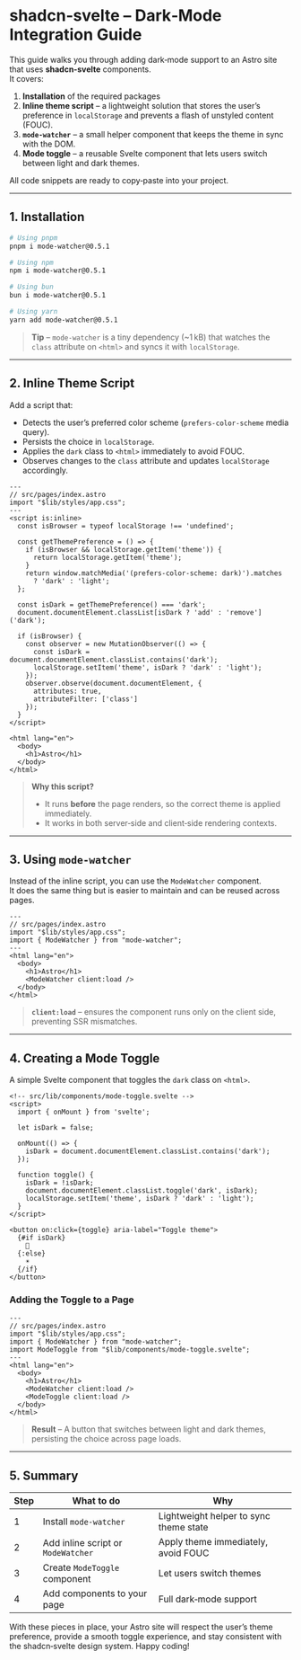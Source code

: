 # shadcn‑svelte – Dark‑Mode Integration Guide

This guide walks you through adding dark‑mode support to an Astro site that uses **shadcn‑svelte** components.  
It covers:

1. **Installation** of the required packages  
2. **Inline theme script** – a lightweight solution that stores the user’s preference in `localStorage` and prevents a flash of unstyled content (FOUC).  
3. **`mode-watcher`** – a small helper component that keeps the theme in sync with the DOM.  
4. **Mode toggle** – a reusable Svelte component that lets users switch between light and dark themes.  

All code snippets are ready to copy‑paste into your project.

---

## 1. Installation

```bash
# Using pnpm
pnpm i mode-watcher@0.5.1

# Using npm
npm i mode-watcher@0.5.1

# Using bun
bun i mode-watcher@0.5.1

# Using yarn
yarn add mode-watcher@0.5.1
```

> **Tip** – `mode-watcher` is a tiny dependency (~1 kB) that watches the `class` attribute on `<html>` and syncs it with `localStorage`.

---

## 2. Inline Theme Script

Add a script that:

- Detects the user’s preferred color scheme (`prefers-color-scheme` media query).  
- Persists the choice in `localStorage`.  
- Applies the `dark` class to `<html>` immediately to avoid FOUC.  
- Observes changes to the `class` attribute and updates `localStorage` accordingly.

```astro
---
// src/pages/index.astro
import "$lib/styles/app.css";
---
<script is:inline>
  const isBrowser = typeof localStorage !== 'undefined';

  const getThemePreference = () => {
    if (isBrowser && localStorage.getItem('theme')) {
      return localStorage.getItem('theme');
    }
    return window.matchMedia('(prefers-color-scheme: dark)').matches
      ? 'dark' : 'light';
  };

  const isDark = getThemePreference() === 'dark';
  document.documentElement.classList[isDark ? 'add' : 'remove']('dark');

  if (isBrowser) {
    const observer = new MutationObserver(() => {
      const isDark = document.documentElement.classList.contains('dark');
      localStorage.setItem('theme', isDark ? 'dark' : 'light');
    });
    observer.observe(document.documentElement, {
      attributes: true,
      attributeFilter: ['class']
    });
  }
</script>

<html lang="en">
  <body>
    <h1>Astro</h1>
  </body>
</html>
```

> **Why this script?**  
> * It runs **before** the page renders, so the correct theme is applied immediately.  
> * It works in both server‑side and client‑side rendering contexts.  

---

## 3. Using `mode-watcher`

Instead of the inline script, you can use the `ModeWatcher` component.  
It does the same thing but is easier to maintain and can be reused across pages.

```astro
---
// src/pages/index.astro
import "$lib/styles/app.css";
import { ModeWatcher } from "mode-watcher";
---
<html lang="en">
  <body>
    <h1>Astro</h1>
    <ModeWatcher client:load />
  </body>
</html>
```

> **`client:load`** – ensures the component runs only on the client side, preventing SSR mismatches.

---

## 4. Creating a Mode Toggle

A simple Svelte component that toggles the `dark` class on `<html>`.

```svelte
<!-- src/lib/components/mode-toggle.svelte -->
<script>
  import { onMount } from 'svelte';

  let isDark = false;

  onMount(() => {
    isDark = document.documentElement.classList.contains('dark');
  });

  function toggle() {
    isDark = !isDark;
    document.documentElement.classList.toggle('dark', isDark);
    localStorage.setItem('theme', isDark ? 'dark' : 'light');
  }
</script>

<button on:click={toggle} aria-label="Toggle theme">
  {#if isDark}
    🌙
  {:else}
    ☀️
  {/if}
</button>
```

### Adding the Toggle to a Page

```astro
---
// src/pages/index.astro
import "$lib/styles/app.css";
import { ModeWatcher } from "mode-watcher";
import ModeToggle from "$lib/components/mode-toggle.svelte";
---
<html lang="en">
  <body>
    <h1>Astro</h1>
    <ModeWatcher client:load />
    <ModeToggle client:load />
  </body>
</html>
```

> **Result** – A button that switches between light and dark themes, persisting the choice across page loads.

---

## 5. Summary

| Step | What to do | Why |
|------|------------|-----|
| 1 | Install `mode-watcher` | Lightweight helper to sync theme state |
| 2 | Add inline script or `ModeWatcher` | Apply theme immediately, avoid FOUC |
| 3 | Create `ModeToggle` component | Let users switch themes |
| 4 | Add components to your page | Full dark‑mode support |

With these pieces in place, your Astro site will respect the user’s theme preference, provide a smooth toggle experience, and stay consistent with the shadcn‑svelte design system. Happy coding!